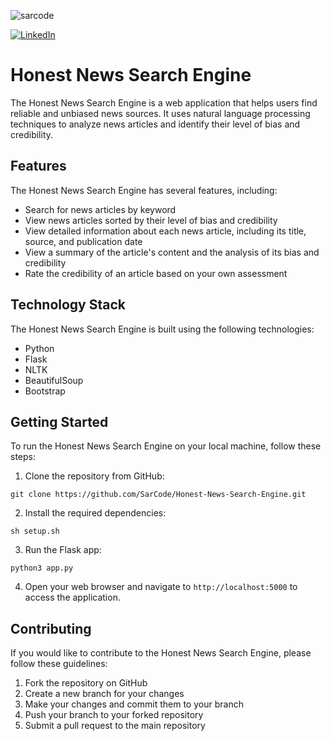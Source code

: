 <p align="left"> <img src="https://komarev.com/ghpvc/?username=sarcode&label=Profile%20views&color=0e75b6&style=flat" alt="sarcode" /> </p>

[![LinkedIn][linkedin-shield]][linkedin-url]

# Honest News Search Engine

The Honest News Search Engine is a web application that helps users find reliable and unbiased news sources. It uses natural language processing techniques to analyze news articles and identify their level of bias and credibility.

## Features

The Honest News Search Engine has several features, including:

- Search for news articles by keyword
- View news articles sorted by their level of bias and credibility
- View detailed information about each news article, including its title, source, and publication date
- View a summary of the article's content and the analysis of its bias and credibility
- Rate the credibility of an article based on your own assessment

## Technology Stack

The Honest News Search Engine is built using the following technologies:

- Python
- Flask
- NLTK
- BeautifulSoup
- Bootstrap

## Getting Started

To run the Honest News Search Engine on your local machine, follow these steps:

1. Clone the repository from GitHub:

```
git clone https://github.com/SarCode/Honest-News-Search-Engine.git
```


2. Install the required dependencies:

```
sh setup.sh
```


3. Run the Flask app:

```
python3 app.py
```


4. Open your web browser and navigate to `http://localhost:5000` to access the application.

## Contributing

If you would like to contribute to the Honest News Search Engine, please follow these guidelines:

1. Fork the repository on GitHub
2. Create a new branch for your changes
3. Make your changes and commit them to your branch
4. Push your branch to your forked repository
5. Submit a pull request to the main repository



[linkedin-shield]: https://img.shields.io/badge/-LinkedIn-black.svg?style=for-the-badge&logo=linkedin&colorB=555
[linkedin-url]: https://www.linkedin.com/in/sarthak-agarwal-dell/
